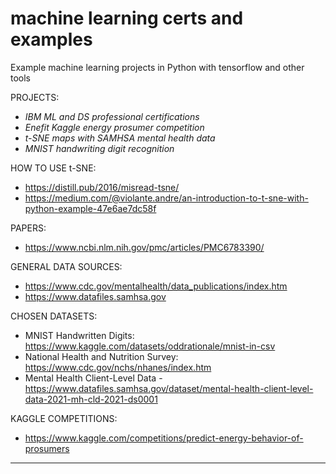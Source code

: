 # machine learning certs and examples
Example machine learning projects in Python with tensorflow and other tools

PROJECTS:
 - *IBM ML and DS professional certifications*
 - *Enefit Kaggle energy prosumer competition*
 - *t-SNE maps with SAMHSA mental health data*
 - *MNIST handwriting digit recognition*

HOW TO USE t-SNE:
 - https://distill.pub/2016/misread-tsne/
 - https://medium.com/@violante.andre/an-introduction-to-t-sne-with-python-example-47e6ae7dc58f

PAPERS:
 - https://www.ncbi.nlm.nih.gov/pmc/articles/PMC6783390/

GENERAL DATA SOURCES:
 - https://www.cdc.gov/mentalhealth/data_publications/index.htm
 - https://www.datafiles.samhsa.gov

CHOSEN DATASETS:
 - MNIST Handwritten Digits: https://www.kaggle.com/datasets/oddrationale/mnist-in-csv
 - National Health and Nutrition Survey: https://www.cdc.gov/nchs/nhanes/index.htm
 - Mental Health Client-Level Data - https://www.datafiles.samhsa.gov/dataset/mental-health-client-level-data-2021-mh-cld-2021-ds0001

KAGGLE COMPETITIONS:
 - https://www.kaggle.com/competitions/predict-energy-behavior-of-prosumers

---
